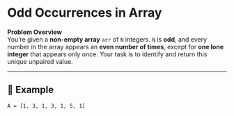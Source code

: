 # Odd Occurrences in Array

**Problem Overview**  
You’re given a **non-empty array** `arr` of `N` integers. `N` is **odd**, and every number in the array appears an **even number of times**, except for **one lone integer** that appears only once. Your task is to identify and return this unique unpaired value.

---

## 🧪 Example

```text
A = [1, 3, 1, 3, 1, 5, 1]
